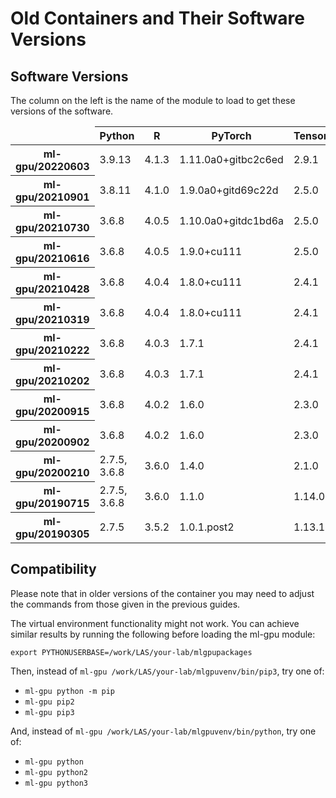 # Old Containers and Their Software Versions

## Software Versions
The column on the left is the name of the module to load to get these versions of the software.

<div class="wy-table-responsive">
    <table class="docutils">
        <thead>
            <tr>
                <td></td>
                <th>Python</th>
                <th>R</th>
                <th>PyTorch</th>
                <th>TensorFlow</th>
                <th>Keras</th>
            </tr>
        </thead>
        <tbody>
            <tr>
                <th scope="row">
                   ml-gpu/20220603
                </th>
                <td>3.9.13</td>
                <td>4.1.3</td>
                <td>1.11.0a0+gitbc2c6ed</td>
                <td>2.9.1</td>
                <td>2.9.0</td>
            </tr>
            <tr>
                <th scope="row">
                   ml-gpu/20210901
                </th>
                <td>3.8.11</td>
                <td>4.1.0</td>
                <td>1.9.0a0+gitd69c22d</td>
                <td>2.5.0</td>
                <td>(broken)</td>
            </tr>
            <tr>
                <th scope="row">
                   ml-gpu/20210730
                </th>
                <td>3.6.8</td>
                <td>4.0.5</td>
                <td>1.10.0a0+gitdc1bd6a</td>
                <td>2.5.0</td>
                <td>(broken)</td>
            </tr>
            <tr>
                <th scope="row">
                   ml-gpu/20210616
                </th>
                <td>3.6.8</td>
                <td>4.0.5</td>
                <td>1.9.0+cu111</td>
                <td>2.5.0</td>
                <td>(broken)</td>
            </tr>
            <tr>
                <th scope="row">
                   ml-gpu/20210428
                </th>
                <td>3.6.8</td>
                <td>4.0.4</td>
                <td>1.8.0+cu111</td>
                <td>2.4.1</td>
                <td>2.4.3</td>
            </tr>
            <tr>
                <th scope="row">
                   ml-gpu/20210319
                </th>
                <td>3.6.8</td>
                <td>4.0.4</td>
                <td>1.8.0+cu111</td>
                <td>2.4.1</td>
                <td>2.4.3</td>
            </tr>
            <tr>
                <th scope="row">
                   ml-gpu/20210222
                </th>
                <td>3.6.8</td>
                <td>4.0.3</td>
                <td>1.7.1</td>
                <td>2.4.1</td>
                <td>2.4.3</td>
            </tr>
            <tr>
                <th scope="row">
                   ml-gpu/20210202
                </th>
                <td>3.6.8</td>
                <td>4.0.3</td>
                <td>1.7.1</td>
                <td>2.4.1</td>
                <td>2.4.3</td>
            </tr>
            <tr>
                <th scope="row">
                   ml-gpu/20200915
                </th>
                <td>3.6.8</td>
                <td>4.0.2</td>
                <td>1.6.0</td>
                <td>2.3.0</td>
                <td>2.4.3</td>
            </tr>
            <tr>
                <th scope="row">
                   ml-gpu/20200902
                </th>
                <td>3.6.8</td>
                <td>4.0.2</td>
                <td>1.6.0</td>
                <td>2.3.0</td>
                <td>2.4.3</td>
            </tr>
            <tr>
                <th scope="row">
                   ml-gpu/20200210
                </th>
                <td>2.7.5, 3.6.8</td>
                <td>3.6.0</td>
                <td>1.4.0</td>
                <td>2.1.0</td>
                <td>2.3.1</td>
            </tr>
            <tr>
                <th scope="row">
                   ml-gpu/20190715
                </th>
                <td>2.7.5, 3.6.8</td>
                <td>3.6.0</td>
                <td>1.1.0</td>
                <td>1.14.0</td>
                <td>2.2.4</td>
            </tr>
            <tr>
                <th scope="row">
                   ml-gpu/20190305
                </th>
                <td>2.7.5</td>
                <td>3.5.2</td>
                <td>1.0.1.post2</td>
                <td>1.13.1</td>
                <td>2.2.4</td>
            </tr>
        </tbody>
    </table>
</div>

## Compatibility

Please note that in older versions of the container you may need to adjust the commands from those given in the previous guides.

The virtual environment functionality might not work. You can achieve similar results by running the following before loading the ml-gpu module:

```
export PYTHONUSERBASE=/work/LAS/your-lab/mlgpupackages
```

Then, instead of `ml-gpu /work/LAS/your-lab/mlgpuvenv/bin/pip3`, try one of:

* `ml-gpu python -m pip`
* `ml-gpu pip2`
* `ml-gpu pip3`


And, instead of `ml-gpu /work/LAS/your-lab/mlgpuvenv/bin/python`, try one of:

* `ml-gpu python`
* `ml-gpu python2`
* `ml-gpu python3`